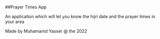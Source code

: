 ##Prayer Times App

An application which will let you know the hijri date and the prayer times in your area

Made by Muhamamd Yasser @ the 2022
